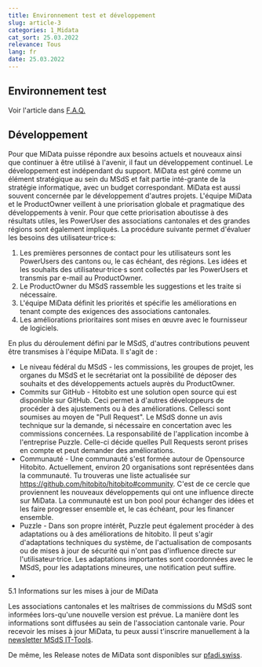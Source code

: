 ```yaml
---
title: Environnement test et développement
slug: article-3
categories: 1_Midata
cat_sort: 25.03.2022
relevance: Tous
lang: fr
date: 25.03.2022
---
```


## Environnement test

Voir l'article dans [F.A.Q.](https://docu.scout.ch/fr/faq)

## Développement

Pour que MiData puisse répondre aux besoins actuels et nouveaux ainsi que continuer à être utilisé à l'avenir, il faut un développement continuel. Le développement est indépendant du support. MiData est géré comme un élément stratégique au sein du MSdS et fait partie inté-grante de la stratégie informatique, avec un budget correspondant.
MiData est aussi souvent concernée par le développement d'autres projets. L'équipe MiData et le ProductOwner veillent à une priorisation globale et pragmatique des développements à venir.
Pour que cette priorisation aboutisse à des résultats utiles, les PowerUser des associations cantonales et des grandes régions sont également impliqués. La procédure suivante permet d'évaluer les besoins des utilisateur·trice·s:

1.	Les premières personnes de contact pour les utilisateurs sont les PowerUsers des cantons ou, le cas échéant, des régions. Les idées et les souhaits des utilisateur·trice·s sont collectés par les PowerUsers et transmis par e-mail au ProductOwner.
2.	Le ProductOwner du MSdS rassemble les suggestions et les traite si nécessaire. 
3.	L'équipe MiData définit les priorités et spécifie les améliorations en tenant compte des exigences des associations cantonales.
4.	Les améliorations prioritaires sont mises en œuvre avec le fournisseur de logiciels.

En plus du déroulement défini par le MSdS, d'autres contributions peuvent être transmises à l'équipe MiData. Il s'agit de :

* Le niveau fédéral du MSdS - les commissions, les groupes de projet, les organes du MSdS et le secrétariat ont la possibilité de déposer des souhaits et des développements actuels auprès du ProductOwner.
* Commits sur GitHub - Hitobito est une solution open source qui est disponible sur GitHub. Ceci permet à d'autres développeurs de procéder à des ajustements ou à des améliorations. Cellesci sont soumises au moyen de "Pull Request". Le MSdS donne un avis technique sur la demande, si nécessaire en concertation avec les commissions concernées. La responsabilité de l'application incombe à l'entreprise Puzzle. Celle-ci décide quelles Pull Requests seront prises en compte et peut demander des améliorations.
*	Communauté - Une communauté s'est formée autour de Opensource Hitobito. Actuellement, environ 20 organisations sont représentées dans la communauté. Tu trouveras une liste actualisée sur https://github.com/hitobito/hitobito#community.   C'est de ce cercle que proviennent les nouveaux développements qui ont une influence directe sur MiData. La communauté est un bon pool pour échanger des idées et les faire progresser ensemble et, le cas échéant, pour les financer ensemble.
*	Puzzle - Dans son propre intérêt, Puzzle peut également procéder à des adaptations ou à des améliorations de hitobito. Il peut s'agir d'adaptations techniques du système, de l'actualisation de composants ou de mises à jour de sécurité qui n'ont pas d'influence directe sur l'utilisateur·trice. Les adaptations importantes sont coordonnées avec le MSdS, pour les adaptations mineures, une notification peut suffire.
*
5.1	Informations sur les mises à jour de MiData

Les associations cantonales et les maîtrises de commissions du MSdS sont informées lors-qu'une nouvelle version est prévue. La manière dont les informations sont diffusées au sein de l'association cantonale varie. Pour recevoir les mises à jour MiData, tu peux aussi t'inscrire manuellement à la [newsletter MSdS IT-Tools](https://db.scout.ch/fr/groups/2/mailing_lists/1564).

De même, les Release notes de MiData sont disponibles sur [pfadi.swiss](https://pfadi.swiss/fr/apps/midata/#Release).
